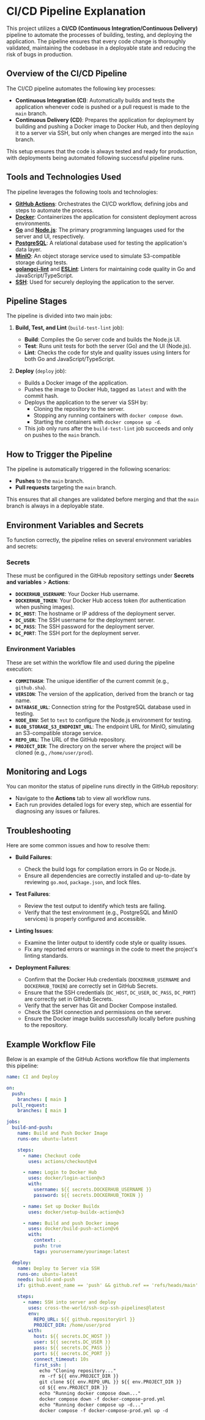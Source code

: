 # CI/CD Pipeline Explanation

This project utilizes a **CI/CD (Continuous Integration/Continuous Delivery)** pipeline to automate the processes of building, testing, and deploying the application. The pipeline ensures that every code change is thoroughly validated, maintaining the codebase in a deployable state and reducing the risk of bugs in production.

## Overview of the CI/CD Pipeline

The CI/CD pipeline automates the following key processes:
- **Continuous Integration (CI)**: Automatically builds and tests the application whenever code is pushed or a pull request is made to the `main` branch.
- **Continuous Delivery (CD)**: Prepares the application for deployment by building and pushing a Docker image to Docker Hub, and then deploying it to a server via SSH, but only when changes are merged into the `main` branch.

This setup ensures that the code is always tested and ready for production, with deployments being automated following successful pipeline runs.

## Tools and Technologies Used

The pipeline leverages the following tools and technologies:
- **[GitHub Actions](https://github.com/features/actions)**: Orchestrates the CI/CD workflow, defining jobs and steps to automate the process.
- **[Docker](https://www.docker.com/)**: Containerizes the application for consistent deployment across environments.
- **[Go](https://golang.org/)** and **[Node.js](https://nodejs.org/)**: The primary programming languages used for the server and UI, respectively.
- **[PostgreSQL](https://www.postgresql.org/)**: A relational database used for testing the application's data layer.
- **[MinIO](https://min.io/)**: An object storage service used to simulate S3-compatible storage during tests.
- **[golangci-lint](https://golangci-lint.run/)** and **[ESLint](https://eslint.org/)**: Linters for maintaining code quality in Go and JavaScript/TypeScript.
- **[SSH](https://en.wikipedia.org/wiki/Secure_Shell)**: Used for securely deploying the application to the server.

## Pipeline Stages

The pipeline is divided into two main jobs:

1. **Build, Test, and Lint** (`build-test-lint` job):
   - **Build**: Compiles the Go server code and builds the Node.js UI.
   - **Test**: Runs unit tests for both the server (Go) and the UI (Node.js).
   - **Lint**: Checks the code for style and quality issues using linters for both Go and JavaScript/TypeScript.

2. **Deploy** (`deploy` job):
   - Builds a Docker image of the application.
   - Pushes the image to Docker Hub, tagged as `latest` and with the commit hash.
   - Deploys the application to the server via SSH by:
     - Cloning the repository to the server.
     - Stopping any running containers with `docker compose down`.
     - Starting the containers with `docker compose up -d`.
   - This job only runs after the `build-test-lint` job succeeds and only on pushes to the `main` branch.

## How to Trigger the Pipeline

The pipeline is automatically triggered in the following scenarios:
- **Pushes** to the `main` branch.
- **Pull requests** targeting the `main` branch.

This ensures that all changes are validated before merging and that the `main` branch is always in a deployable state.

## Environment Variables and Secrets

To function correctly, the pipeline relies on several environment variables and secrets:

### Secrets
These must be configured in the GitHub repository settings under **Secrets and variables** > **Actions**:
- **`DOCKERHUB_USERNAME`**: Your Docker Hub username.
- **`DOCKERHUB_TOKEN`**: Your Docker Hub access token (for authentication when pushing images).
- **`DC_HOST`**: The hostname or IP address of the deployment server.
- **`DC_USER`**: The SSH username for the deployment server.
- **`DC_PASS`**: The SSH password for the deployment server.
- **`DC_PORT`**: The SSH port for the deployment server.

### Environment Variables
These are set within the workflow file and used during the pipeline execution:
- **`COMMITHASH`**: The unique identifier of the current commit (e.g., `github.sha`).
- **`VERSION`**: The version of the application, derived from the branch or tag name.
- **`DATABASE_URL`**: Connection string for the PostgreSQL database used in testing.
- **`NODE_ENV`**: Set to `test` to configure the Node.js environment for testing.
- **`BLOB_STORAGE_S3_ENDPOINT_URL`**: The endpoint URL for MinIO, simulating an S3-compatible storage service.
- **`REPO_URL`**: The URL of the GitHub repository.
- **`PROJECT_DIR`**: The directory on the server where the project will be cloned (e.g., `/home/user/prod`).

## Monitoring and Logs

You can monitor the status of pipeline runs directly in the GitHub repository:
- Navigate to the **Actions** tab to view all workflow runs.
- Each run provides detailed logs for every step, which are essential for diagnosing any issues or failures.

## Troubleshooting

Here are some common issues and how to resolve them:

- **Build Failures**:
  - Check the build logs for compilation errors in Go or Node.js.
  - Ensure all dependencies are correctly installed and up-to-date by reviewing `go.mod`, `package.json`, and lock files.

- **Test Failures**:
  - Review the test output to identify which tests are failing.
  - Verify that the test environment (e.g., PostgreSQL and MinIO services) is properly configured and accessible.

- **Linting Issues**:
  - Examine the linter output to identify code style or quality issues.
  - Fix any reported errors or warnings in the code to meet the project's linting standards.

- **Deployment Failures**:
  - Confirm that the Docker Hub credentials (`DOCKERHUB_USERNAME` and `DOCKERHUB_TOKEN`) are correctly set in GitHub Secrets.
  - Ensure that the SSH credentials (`DC_HOST`, `DC_USER`, `DC_PASS`, `DC_PORT`) are correctly set in GitHub Secrets.
  - Verify that the server has Git and Docker Compose installed.
  - Check the SSH connection and permissions on the server.
  - Ensure the Docker image builds successfully locally before pushing to the repository.

## Example Workflow File

Below is an example of the GitHub Actions workflow file that implements this pipeline:

```yaml
name: CI and Deploy

on:
  push:
    branches: [ main ]
  pull_request:
    branches: [ main ]

jobs:
  build-and-push:
    name: Build and Push Docker Image
    runs-on: ubuntu-latest

    steps:
      - name: Checkout code
        uses: actions/checkout@v4

      - name: Login to Docker Hub
        uses: docker/login-action@v3
        with:
          username: ${{ secrets.DOCKERHUB_USERNAME }}
          password: ${{ secrets.DOCKERHUB_TOKEN }}

      - name: Set up Docker Buildx
        uses: docker/setup-buildx-action@v3

      - name: Build and push Docker image
        uses: docker/build-push-action@v6
        with:
          context: .
          push: true
          tags: yourusername/yourimage:latest

  deploy:
    name: Deploy to Server via SSH
    runs-on: ubuntu-latest
    needs: build-and-push
    if: github.event_name == 'push' && github.ref == 'refs/heads/main'

    steps:
      - name: SSH into server and deploy
        uses: cross-the-world/ssh-scp-ssh-pipelines@latest
        env:
          REPO_URL: ${{ github.repositoryUrl }}
          PROJECT_DIR: /home/user/prod
        with:
          host: ${{ secrets.DC_HOST }}
          user: ${{ secrets.DC_USER }}
          pass: ${{ secrets.DC_PASS }}
          port: ${{ secrets.DC_PORT }}
          connect_timeout: 10s
          first_ssh: |
            echo "Cloning repository..."
            rm -rf ${{ env.PROJECT_DIR }}
            git clone ${{ env.REPO_URL }} ${{ env.PROJECT_DIR }}
            cd ${{ env.PROJECT_DIR }}
            echo "Running docker compose down..."
            docker compose down -f docker-compose-prod.yml
            echo "Running docker compose up -d..."
            docker compose -f docker-compose-prod.yml up -d
```
